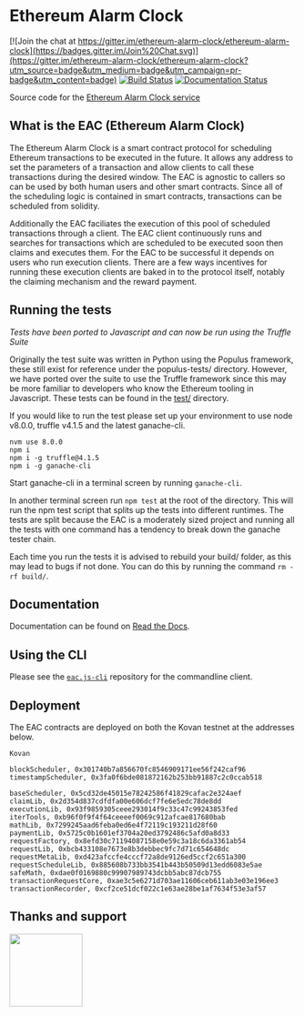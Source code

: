 # Ethereum Alarm Clock

[![Join the chat at https://gitter.im/ethereum-alarm-clock/ethereum-alarm-clock](https://badges.gitter.im/Join%20Chat.svg)](https://gitter.im/ethereum-alarm-clock/ethereum-alarm-clock?utm_source=badge&utm_medium=badge&utm_campaign=pr-badge&utm_content=badge)
[![Build Status](https://travis-ci.org/ethereum-alarm-clock/ethereum-alarm-clock.svg?branch=master)](https://travis-ci.org/chronologic/ethereum-alarm-clock)
[![Documentation Status](https://readthedocs.org/projects/ethereum-alarm-clock/badge/?version=latest)](http://ethereum-alarm-clock.readthedocs.io/en/latest/?badge=latest)


Source code for the [Ethereum Alarm Clock service](http://www.ethereum-alarm-clock.com/)

## What is the EAC (Ethereum Alarm Clock)

The Ethereum Alarm Clock is a smart contract protocol for scheduling Ethereum transactions 
to be executed in the future. It allows any address to set the parameters of a transaction and 
allow clients to call these transactions during the desired window. The EAC is agnostic to callers
so can be used by both human users and other smart contracts. Since all of the scheduling logic is 
contained in smart contracts, transactions can be scheduled from solidity.

Additionally the EAC faciliates the execution of this pool of scheduled transactions through a client. 
The EAC client continuously runs and searches for transactions which are scheduled to be executed soon 
then claims and executes them. For the EAC to be successful it depends on users who run execution clients. 
There are a few ways incentives for running these execution clients are baked in to the protocol itself, 
notably the claiming mechanism and the reward payment. 

## Running the tests

_Tests have been ported to Javascript and can now be run using the Truffle Suite_

Originally the test suite was written in Python using the Populus framework, these still exist for reference 
under the populus-tests/ directory. However, we have ported over the suite to use the Truffle framework since 
this may be more familiar to developers who know the Ethereum tooling in Javascript. These tests can be found in 
the [test/](test) directory.

If you would like to run the test please set up your environment to use node v8.0.0, truffle v4.1.5 and the latest
ganache-cli.

```
nvm use 8.0.0
npm i
npm i -g truffle@4.1.5 
npm i -g ganache-cli
```

Start ganache-cli in a terminal screen by running `ganache-cli`.

In another terminal screen run `npm test` at the root of the directory. This will run the npm test script that 
splits up the tests into different runtimes. The tests are split because the EAC is a moderately sized project and 
running all the tests with one command has a tendency to break down the ganache tester chain.

Each time you run the tests it is advised to rebuild your build/ folder, as this may lead to bugs if not done. You 
can do this by running the command `rm -rf build/`.

## Documentation

Documentation can be found on [Read the Docs](https://ethereum-alarm-clock.readthedocs.io/en/latest/).

## Using the CLI

Please see the [`eac.js-cli`](https://github.com/ethereum-alarm-clock/eac.js-cli) repository for the commandline client.

## Deployment

The EAC contracts are deployed on both the Kovan testnet at the addresses below.

```
Kovan

blockScheduler, 0x301740b7a856670fc8546909171ee56f242caf96
timestampScheduler, 0x3fa0f6bde081872162b253bb91887c2c0ccab518

baseScheduler, 0x5cd32de45015e78242586f41829cafac2e324aef
claimLib, 0x2d354d837cdfdfa00e606dcf7fe6e5edc78de8dd
executionLib, 0x93f9859305ceee293014f9c33c47c99243853fed
iterTools, 0xb96f0f9f4f64ceeeef0069c912afcae817680bab
mathLib, 0x7299245aad6feba0ed6e4f72119c193211d28f60
paymentLib, 0x5725c0b1601ef3704a20ed3792486c5afd0a8d33
requestFactory, 0x8efd30c71194087158e0e59c3a18c6da3361ab54
requestLib, 0xbcb433108e7673e8b3debbec9fc7d71c654648dc
requestMetaLib, 0xd423afccfe4cccf72a8de9126ed5ccf2c651a300
requestScheduleLib, 0x885608b733bb3541b443b50509d13edd6083e5ae
safeMath, 0xdae0f0169880c99907989743dcbb5abc87dcb755
transactionRequestCore, 0xae3c5e6271d703ae11606ceb611ab3e03e196ee3
transactionRecorder, 0xcf2ce51dcf022c1e63ae28be1af7634f53e3af57

```

## Thanks and support
[<img src="https://s3.amazonaws.com/chronologic.network/ChronoLogic_logo.svg" width="128px">](https://github.com/chronologic)
